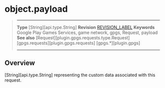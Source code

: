 # object.payload

> --------------------- ------------------------------------------------------------------------------------------
> __Type__              [String][api.type.String]
> __Revision__          [REVISION_LABEL](REVISION_URL)
> __Keywords__          Google Play Games Services, game network, gpgs, Request, payload
> __See also__          [Request][plugin.gpgs.requests.type.Request]
>						[gpgs.requests][plugin.gpgs.requests]
>                       [gpgs.*][plugin.gpgs]
> --------------------- ------------------------------------------------------------------------------------------

## Overview

[String][api.type.String] representing the custom data associated with this request.